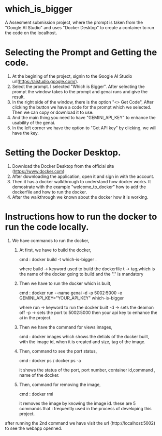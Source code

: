 # which_is_bigger
A Assesment submission project, where the prompt is taken from the "Google AI Studio" and uses "Docker Desktop" to create a container to run the code on the localhost.

# Selecting the Prompt and Getting the code.
  1. At the begining of the project, signin to the Google AI Studio url(https://aistudio.google.com/).
  2. Select the prompt. I selected "Which is Bigger". After selecting the prompt the window takes to the prompt and genai runs and give the result.
  3. In the right side of the window, there is the option "<> Get Code", After clicking the button we have a code for the prompt which we selected. Then we can copy or download it to use.
  4. And the main thing you need to have "GEMINI_API_KEY" to enhance the usability of the genai.
  5. In the left corner we have the option to "Get API key" by clicking, we will have the key.

# Setting the Docker Desktop.
  1. Download the Docker Desktop from the official site (https://www.docker.com)
  2. After downloading the application, open it and sign in with the account.
  3. Then it has a docker walkthrough to understand how docker works. It demostrate with the example "welcome_to_docker" how to add the dockerfile and how to run the docker.
  4. After the walkthrough we known about the docker how it is working.

# Instructions how to run the docker to run the code locally.
  1. We have commands to run the docker,
       1. At first, we have to build the docker,

          cmd : docker build -t which-is-bigger .

          where build -> keyword used to build the dockerfile
                t -> tag,which is the name of the docker going to build
                and the "." is mandatory
       3. Then we have to run the docker which is built,

          cmd : docker run --name genai -d -p 5002:5000 -e GEMINI_API_KEY="YOUR_API_KEY" which-is-bigger

          where run -> keyword to run the docker built
                -d -> sets the deamon off
                -p -> sets the port to 5002:5000
                then your api key to enhance the ai in the project.
       5. Then we have the command for views images,

          cmd : docker images
            which shows the detials of the docker built, with the image id, when it is created and size, tag of the image.
       7. Then, command to see the port status,

          cmd : docker ps / docker ps -a

          it shows the status of the port, port number, container id,command , name of the docker.
       9. Then, command for removing the image,

          cmd : docker rmi <imageid>

          it removes the image by knowing the image id.
    these are 5 commands that i frequently used in the process of developing this project.

after running the 2nd command we have visit the url (http://localhost:5002) to see the webapp openned.
          





